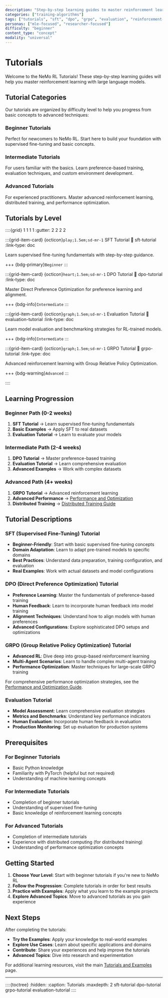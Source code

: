 ```yaml
---
description: "Step-by-step learning guides to master reinforcement learning with large language models using NeMo RL"
categories: ["training-algorithms"]
tags: ["tutorials", "sft", "dpo", "grpo", "evaluation", "reinforcement-learning", "training-execution"]
personas: ["mle-focused", "researcher-focused"]
difficulty: "beginner"
content_type: "concept"
modality: "universal"
---
```


# Tutorials

Welcome to the NeMo RL Tutorials! These step-by-step learning guides will help you master reinforcement learning with large language models.

## Tutorial Categories

Our tutorials are organized by difficulty level to help you progress from basic concepts to advanced techniques:

### **Beginner Tutorials**
Perfect for newcomers to NeMo RL. Start here to build your foundation with supervised fine-tuning and basic concepts.

### **Intermediate Tutorials**
For users familiar with the basics. Learn preference-based training, evaluation techniques, and custom environment development.

### **Advanced Tutorials**
For experienced practitioners. Master advanced reinforcement learning, distributed training, and performance optimization.

## Tutorials by Level

::::{grid} 1 1 1 1
:gutter: 2 2 2 2

:::{grid-item-card} {octicon}`play;1.5em;sd-mr-1` SFT Tutorial
:link: sft-tutorial
:link-type: doc

Learn supervised fine-tuning fundamentals with step-by-step guidance.

+++
{bdg-primary}`Beginner`
:::

:::{grid-item-card} {octicon}`heart;1.5em;sd-mr-1` DPO Tutorial
:link: dpo-tutorial
:link-type: doc

Master Direct Preference Optimization for preference learning and alignment.

+++
{bdg-info}`Intermediate`
:::

:::{grid-item-card} {octicon}`graph;1.5em;sd-mr-1` Evaluation Tutorial
:link: evaluation-tutorial
:link-type: doc

Learn model evaluation and benchmarking strategies for RL-trained models.

+++
{bdg-info}`Intermediate`
:::

:::{grid-item-card} {octicon}`graph;1.5em;sd-mr-1` GRPO Tutorial
:link: grpo-tutorial
:link-type: doc

Advanced reinforcement learning with Group Relative Policy Optimization.

+++
{bdg-warning}`Advanced`
:::

::::

## Learning Progression

### **Beginner Path** (0-2 weeks)
1. **SFT Tutorial** → Learn supervised fine-tuning fundamentals
2. **Basic Examples** → Apply SFT to real datasets
3. **Evaluation Tutorial** → Learn to evaluate your models

### **Intermediate Path** (2-4 weeks)
1. **DPO Tutorial** → Master preference-based training
2. **Evaluation Tutorial** → Learn comprehensive evaluation
3. **Advanced Examples** → Work with complex datasets

### **Advanced Path** (4+ weeks)
1. **GRPO Tutorial** → Advanced reinforcement learning
2. **Advanced Performance** → [Performance and Optimization](../../advanced/performance/index)
3. **Distributed Training** → [Distributed Training Guide](../../advanced/performance/distributed-training)

## Tutorial Descriptions

### **SFT (Supervised Fine-Tuning) Tutorial**
- **Beginner-Friendly**: Start with basic supervised fine-tuning concepts
- **Domain Adaptation**: Learn to adapt pre-trained models to specific domains
- **Best Practices**: Understand data preparation, training configuration, and evaluation
- **Real Examples**: Work with actual datasets and model configurations

### **DPO (Direct Preference Optimization) Tutorial**
- **Preference Learning**: Master the fundamentals of preference-based training
- **Human Feedback**: Learn to incorporate human feedback into model training
- **Alignment Techniques**: Understand how to align models with human preferences
- **Advanced Configurations**: Explore sophisticated DPO setups and optimizations

### **GRPO (Group Relative Policy Optimization) Tutorial**
- **Advanced RL**: Dive deep into group-based reinforcement learning
- **Multi-Agent Scenarios**: Learn to handle complex multi-agent training
- **Performance Optimization**: Master techniques for large-scale GRPO training

For comprehensive performance optimization strategies, see the [Performance and Optimization Guide](../../advanced/performance/index).

### **Evaluation Tutorial**
- **Model Assessment**: Learn comprehensive evaluation strategies
- **Metrics and Benchmarks**: Understand key performance indicators
- **Human Evaluation**: Incorporate human feedback in evaluation
- **Production Monitoring**: Set up evaluation for production systems

## Prerequisites

### **For Beginner Tutorials**
- Basic Python knowledge
- Familiarity with PyTorch (helpful but not required)
- Understanding of machine learning concepts

### **For Intermediate Tutorials**
- Completion of beginner tutorials
- Understanding of supervised fine-tuning
- Basic knowledge of reinforcement learning concepts

### **For Advanced Tutorials**
- Completion of intermediate tutorials
- Experience with distributed computing (for distributed training)
- Understanding of performance optimization concepts

## Getting Started

1. **Choose Your Level**: Start with beginner tutorials if you're new to NeMo RL
2. **Follow the Progression**: Complete tutorials in order for best results
3. **Practice with Examples**: Apply what you learn to the example projects
4. **Explore Advanced Topics**: Move to advanced tutorials as you gain experience

## Next Steps

After completing the tutorials:

- **Try the Examples**: Apply your knowledge to real-world examples
- **Explore Use Cases**: Learn about specific applications and domains
- **Contribute**: Share your experiences and help improve the tutorials
- **Advanced Topics**: Dive into research and experimentation

For additional learning resources, visit the main [Tutorials and Examples](../index) page.

---

::::{toctree}
:hidden:
:caption: Tutorials
:maxdepth: 2
sft-tutorial
dpo-tutorial
grpo-tutorial
evaluation-tutorial
:::: 